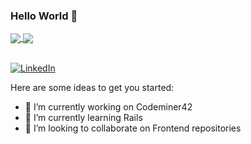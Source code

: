 ### Hello World 👋

<a href="https://github.com/belgamo/">
  <img align="center" src="https://github-readme-stats.vercel.app/api/top-langs/?username=belgamo&layout=compact" />
</a>
<a href="https://github.com/belgamo/">
  <img align="center" src="https://github-readme-stats.vercel.app/api?username=belgamo&show_icons=true&count_private=true&theme=dark" />
</a>
</br></br>

<a href="https://www.linkedin.com/in/belgamo" target="_blank"><img src="https://img.shields.io/badge/LinkedIn-%230077B5.svg?&style=flat-square&logo=linkedin&logoColor=white" alt="LinkedIn"></a>

</div>

Here are some ideas to get you started:

- 🔭 I’m currently working on Codeminer42
- 🌱 I’m currently learning Rails
- 👯 I’m looking to collaborate on Frontend repositories

